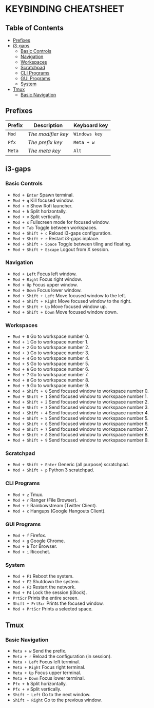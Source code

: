 # KEYBINDING CHEATSHEET


## Table of Contents

 - [Prefixes](#prefixes)
 - [i3-gaps](#i3-gaps)
   - [Basic Controls](#basic-controls)
   - [Navigation](#navigation)
   - [Workspaces](#workspaces)
   - [Scratchpad](#scratchpad)
   - [CLI Programs](#cli-programs)
   - [GUI Programs](#gui-programs)
   - [System](#system)
 - [Tmux](#tmux)
   - [Basic Navigation](#basic-navigation)


## Prefixes

Prefix | Description | Keyboard key
-------|-------------|----
`Mod` | _The modifier key_ | `Windows key`
`Pfx` | _The prefix key_ | `Meta + w`
`Meta` | _The meta key_ | `Alt`


## i3-gaps

### Basic Controls

 - `Mod + Enter` Spawn terminal.
 - `Mod + q` Kill focused window.
 - `Mod + m` Show Rofi launcher.
 - `Mod + h` Split horizontally.
 - `Mod + v` Split vertically.
 - `Mod + s` Fullscreen mode for focused window.
 - `Mod + Tab` Toggle between workspaces.
 - `Mod + Shift + c` Reload i3-gaps configuration.
 - `Mod + Shift + r` Restart i3-gaps inplace.
 - `Mod + Shift + Space` Toggle between tiling and floating.
 - `Mod + Shift + Escape` Logout from X session.

### Navigation

 - `Mod + Left` Focus left window.
 - `Mod + Right` Focus right window.
 - `Mod + Up` Focus upper window.
 - `Mod + Down` Focus lower window.
 - `Mod + Shift + Left` Move focused window to the left.
 - `Mod + Shift + Right` Move focused window to the right.
 - `Mod + Shift + Up` Move focused window up.
 - `Mod + Shift + Down` Move focused window down.

### Workspaces

 - `Mod + 0` Go to workspace number 0.
 - `Mod + 1` Go to workspace number 1.
 - `Mod + 2` Go to workspace number 2.
 - `Mod + 3` Go to workspace number 3.
 - `Mod + 4` Go to workspace number 4.
 - `Mod + 5` Go to workspace number 5.
 - `Mod + 6` Go to workspace number 6.
 - `Mod + 7` Go to workspace number 7.
 - `Mod + 8` Go to workspace number 8.
 - `Mod + 9` Go to workspace number 9.
 - `Mod + Shift + 0` Send focused window to workspace number 0.
 - `Mod + Shift + 1` Send focused window to workspace number 1.
 - `Mod + Shift + 2` Send focused window to workspace number 2.
 - `Mod + Shift + 3` Send focused window to workspace number 3.
 - `Mod + Shift + 4` Send focused window to workspace number 4.
 - `Mod + Shift + 5` Send focused window to workspace number 5.
 - `Mod + Shift + 6` Send focused window to workspace number 6.
 - `Mod + Shift + 7` Send focused window to workspace number 7.
 - `Mod + Shift + 8` Send focused window to workspace number 8.
 - `Mod + Shift + 9` Send focused window to workspace number 9.

### Scratchpad

 - `Mod + Shift + Enter` Generic (all purpose) scratchpad.
 - `Mod + Shift + p` Python 3 scratchpad.

### CLI Programs

 - `Mod + z` Tmux.
 - `Mod + r` Ranger (File Browser).
 - `Mod + t` Rainbowstream (Twitter Client).
 - `Mod + c` Hangups (Google Hangouts Client).

### GUI Programs

 - `Mod + f` Firefox.
 - `Mod + g` Google Chrome.
 - `Mod + b` Tor Browser.
 - `Mod + i` Ricochet.

### System

 - `Mod + F1` Reboot the system.
 - `Mod + F2` Shutdown the system.
 - `Mod + F3` Restart the network.
 - `Mod + F4` Lock the session (i3lock).
 - `PrtScr` Prints the entire screen.
 - `Shift + PrtScr` Prints the focused window.
 - `Mod + PrtScr` Prints a selected space.


## Tmux

### Basic Navigation

 - `Meta + w` Send the prefix.
 - `Meta + r` Reload the configuration (in session).
 - `Meta + Left` Focus left terminal.
 - `Meta + Right` Focus right terminal.
 - `Meta + Up` Focus upper terminal.
 - `Meta + Down` Focus lower terminal.
 - `Pfx + h` Split horizontally.
 - `Pfx + v` Split vertically.
 - `Shift + Left` Go to the next window.
 - `Shift + Right` Go to the previous window.
